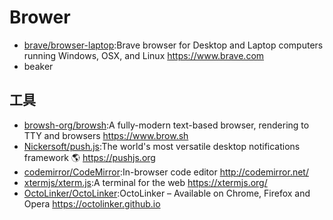 # Brower

-   [brave/browser-laptop](https://github.com/brave/browser-laptop):Brave browser for Desktop and Laptop computers running Windows, OSX, and Linux <https://www.brave.com>
- beaker

## 工具

-   [browsh-org/browsh](https://github.com/browsh-org/browsh):A fully-modern text-based browser, rendering to TTY and browsers <https://www.brow.sh>
-   [Nickersoft/push.js](https://github.com/Nickersoft/push.js):The world's most versatile desktop notifications framework 🌎 <https://pushjs.org>
-   [codemirror/CodeMirror](https://github.com/codemirror/CodeMirror):In-browser code editor <http://codemirror.net/>
-   [xtermjs/xterm.js](https://github.com/xtermjs/xterm.js):A terminal for the web <https://xtermjs.org/>
-   [OctoLinker/OctoLinker](OctoLinker/OctoLinker):OctoLinker – Available on Chrome, Firefox and Opera <https://octolinker.github.io>
